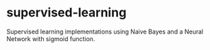 # supervised-learning
Supervised learning implementations using Naive Bayes and a Neural Network with sigmoid function. 
